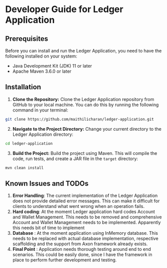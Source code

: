 # Developer Guide for Ledger Application

## Prerequisites

Before you can install and run the Ledger Application, you need to have the following installed on your system:

- Java Development Kit (JDK) 11 or later
- Apache Maven 3.6.0 or later

## Installation

1. **Clone the Repository:** Clone the Ledger Application repository from GitHub to your local machine. You can do this
   by running the following command in your terminal:

```bash
git clone https://github.com/maithilicharan/ledger-application.git
```

2. **Navigate to the Project Directory:** Change your current directory to the Ledger Application directory:

```bash
cd ledger-application
```

3. **Build the Project:** Build the project using Maven. This will compile the code, run tests, and create a JAR file in
   the `target` directory:

```bash
mvn clean install
```

## Known Issues and TODOs

1. **Error Handling**: The current implementation of the Ledger Application does not provide detailed error messages.
   This can make it difficult for clients to understand what went wrong when an operation fails.
2. **Hard coding**: At the moment Ledger application hard codes Account and Wallet Management.
   This needs to be removed and comprehensive Account and Wallet Management needs to be implemented. Apparently this
   needs bit of time to implement
3. **Database** : At the moment application using InMemory database. This needs to be replaced with actual database
   implementation, respective scaffolding and the support from Axon framework already exists.
4. **Final Point** :  Application needs thorough testing around end to end scenarios. This could be easily done, since I
   have
   the framework in place to perform further development and testing.
